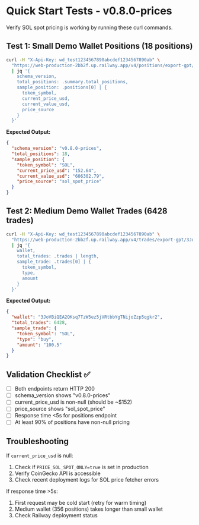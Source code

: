 # Quick Start Tests - v0.8.0-prices

Verify SOL spot pricing is working by running these curl commands.

## Test 1: Small Demo Wallet Positions (18 positions)

```bash
curl -H "X-Api-Key: wd_test1234567890abcdef1234567890ab" \
  "https://web-production-2bb2f.up.railway.app/v4/positions/export-gpt/34zYDgjy8oinZ5y8gyrcQktzUmSfFLJztTSq5xLUVCya" \
  | jq '{
    schema_version,
    total_positions: .summary.total_positions,
    sample_position: .positions[0] | {
      token_symbol,
      current_price_usd,
      current_value_usd,
      price_source
    }
  }'
```

**Expected Output:**
```json
{
  "schema_version": "v0.8.0-prices",
  "total_positions": 18,
  "sample_position": {
    "token_symbol": "SOL",
    "current_price_usd": "152.64",
    "current_value_usd": "606302.79",
    "price_source": "sol_spot_price"
  }
}
```

## Test 2: Medium Demo Wallet Trades (6428 trades)

```bash
curl -H "X-Api-Key: wd_test1234567890abcdef1234567890ab" \
  "https://web-production-2bb2f.up.railway.app/v4/trades/export-gpt/3JoVBiQEA2QKsq7TzW5ez5jVRtbbYgTNijoZzp5qgkr2" \
  | jq '{
    wallet,
    total_trades: .trades | length,
    sample_trade: .trades[0] | {
      token_symbol,
      type,
      amount
    }
  }'
```

**Expected Output:**
```json
{
  "wallet": "3JoVBiQEA2QKsq7TzW5ez5jVRtbbYgTNijoZzp5qgkr2",
  "total_trades": 6428,
  "sample_trade": {
    "token_symbol": "SOL",
    "type": "buy",
    "amount": "100.5"
  }
}
```

## Validation Checklist ✅

- [ ] Both endpoints return HTTP 200
- [ ] schema_version shows "v0.8.0-prices"
- [ ] current_price_usd is non-null (should be ~$152)
- [ ] price_source shows "sol_spot_price"
- [ ] Response time <5s for positions endpoint
- [ ] At least 90% of positions have non-null pricing

## Troubleshooting

If `current_price_usd` is null:
1. Check if `PRICE_SOL_SPOT_ONLY=true` is set in production
2. Verify CoinGecko API is accessible
3. Check recent deployment logs for SOL price fetcher errors

If response time >5s:
1. First request may be cold start (retry for warm timing)
2. Medium wallet (356 positions) takes longer than small wallet
3. Check Railway deployment status 